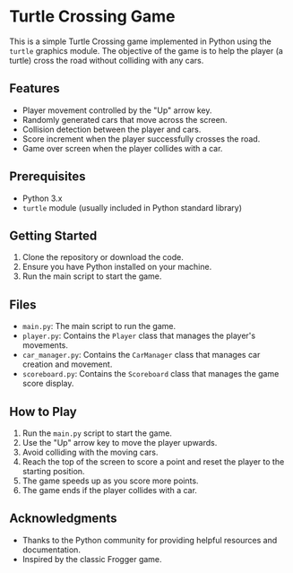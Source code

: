 # Turtle Crossing Game

This is a simple Turtle Crossing game implemented in Python using the `turtle` graphics module. The objective of the game is to help the player (a turtle) cross the road without colliding with any cars.

## Features

- Player movement controlled by the "Up" arrow key.
- Randomly generated cars that move across the screen.
- Collision detection between the player and cars.
- Score increment when the player successfully crosses the road.
- Game over screen when the player collides with a car.

## Prerequisites

- Python 3.x
- `turtle` module (usually included in Python standard library)

## Getting Started

1. Clone the repository or download the code.
2. Ensure you have Python installed on your machine.
3. Run the main script to start the game.

## Files

- `main.py`: The main script to run the game.
- `player.py`: Contains the `Player` class that manages the player's movements.
- `car_manager.py`: Contains the `CarManager` class that manages car creation and movement.
- `scoreboard.py`: Contains the `Scoreboard` class that manages the game score display.

## How to Play

1. Run the `main.py` script to start the game.
2. Use the "Up" arrow key to move the player upwards.
3. Avoid colliding with the moving cars.
4. Reach the top of the screen to score a point and reset the player to the starting position.
5. The game speeds up as you score more points.
6. The game ends if the player collides with a car.

## Acknowledgments

- Thanks to the Python community for providing helpful resources and documentation.
- Inspired by the classic Frogger game.
```
